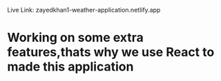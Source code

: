 Live Link: zayedkhan1-weather-application.netlify.app
# Working on some extra features,thats why we use React to made this application
